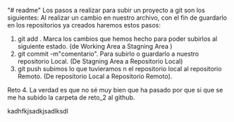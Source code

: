 "# readme" 
Los pasos a realizar para subir un proyecto a git son los siguientes:
Al realizar un cambio en nuestro archivo, con el fin de guardarlo en los repositorios ya creados haremos estos pasos:
1. git add . Marca los cambios que hemos hecho para poder subirlos al siguiente estado. (de Working Area a Stagning Area )
2. git commit -m"comentario". Para subirlo o guardarlo a nuestro repositorio Local.   (De Stagning Area a Repositorio Local)
3. git push subimos lo que tuvieramos n el repositorio local al repositorio Remoto.  (De repositorio Local a Repositorio Remoto).

Reto 4.
La verdad es que no sé muy bien que ha pasado por que si que se me ha subido la carpeta de reto_2 al github.

kadhfkjsadkjsadlksdl